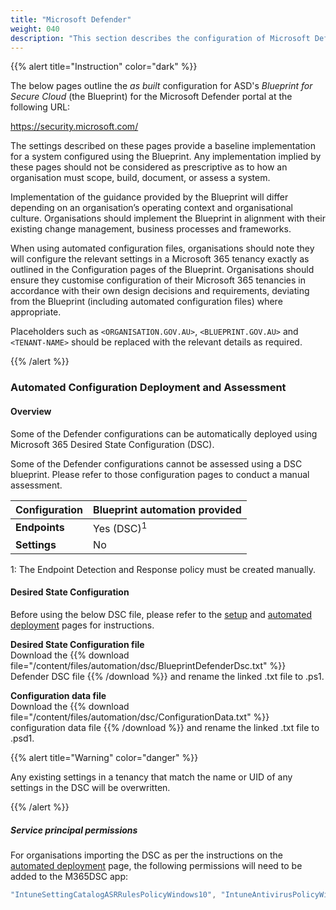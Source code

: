 ```yaml
---
title: "Microsoft Defender"
weight: 040
description: "This section describes the configuration of Microsoft Defender associated with systems built according to the guidance provided by ASD's Blueprint for Secure Cloud."
---
```


{{% alert title="Instruction" color="dark" %}}

The below pages outline the _as built_ configuration for ASD's _Blueprint for Secure Cloud_ (the Blueprint) for the Microsoft Defender portal at the following URL:

<https://security.microsoft.com/>

The settings described on these pages provide a baseline implementation for a system configured using the Blueprint. Any implementation implied by these pages should not be considered as prescriptive as to how an organisation must scope, build, document, or assess a system.

Implementation of the guidance provided by the Blueprint will differ depending on an organisation’s operating context and organisational culture. Organisations should implement the Blueprint in alignment with their existing change management, business processes and frameworks.

When using automated configuration files, organisations should note they will configure the relevant settings in a Microsoft 365 tenancy exactly as outlined in the Configuration pages of the Blueprint. Organisations should ensure they customise configuration of their Microsoft 365 tenancies in accordance with their own design decisions and requirements, deviating from the Blueprint (including automated configuration files) where appropriate.

Placeholders such as `<ORGANISATION.GOV.AU>`, `<BLUEPRINT.GOV.AU>` and `<TENANT-NAME>` should be replaced with the relevant details as required.

{{% /alert %}}

### Automated Configuration Deployment and Assessment

#### Overview

Some of the Defender configurations can be automatically deployed using Microsoft 365 Desired State Configuration (DSC).

Some of the Defender configurations cannot be assessed using a DSC blueprint. Please refer to those configuration pages to conduct a manual assessment.

| Configuration | Blueprint automation provided |
| ------------- | ----------------------------- |
| **Endpoints** | Yes (DSC)<sup>1</sup>         |
| **Settings**  | No                            |

1: The Endpoint Detection and Response policy must be created manually.

#### Desired State Configuration

Before using the below DSC file, please refer to the [setup](/tools/deployment-and-assessment/desired-state-configuration-setup) and [automated deployment](/tools/deployment-and-assessment/automated-deployment) pages for instructions.

**Desired State Configuration file**<br>Download the {{% download file="/content/files/automation/dsc/BlueprintDefenderDsc.txt" %}} Defender DSC file {{% /download %}} and rename the linked .txt file to .ps1.

**Configuration data file**<br>Download the {{% download file="/content/files/automation/dsc/ConfigurationData.txt" %}} configuration data file {{% /download %}} and rename the linked .txt file to .psd1.

{{% alert title="Warning" color="danger" %}}

Any existing settings in a tenancy that match the name or UID of any settings in the DSC will be overwritten.

{{% /alert %}}

##### Service principal permissions

For organisations importing the DSC as per the instructions on the [automated deployment](/tools/deployment-and-assessment/automated-deployment) page, the following permissions will need to be added to the M365DSC app:

```powershell
"IntuneSettingCatalogASRRulesPolicyWindows10", "IntuneAntivirusPolicyWindows10SettingCatalog", "IntuneEndpointDetectionAndResponsePolicyWindows10"
```

